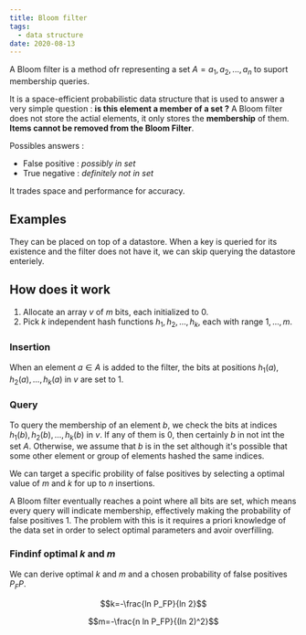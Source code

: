 ```yaml
---
title: Bloom filter
tags:
  - data structure
date: 2020-08-13
---
```


A Bloom filter is a method ofr representing a set $A = a_1, a_2, ..., a_n$ to suport membership queries.

It is a space-efficient probabilistic data structure that is used to answer a very simple question : **is this element a member of a set ?** A Bloom filter does not store the actial elements, it only stores the **membership** of them. **Items cannot be removed from the Bloom Filter**.

Possibles answers : 
- False positive : *possibly in set*
- True negative : *definitely not in set*

It trades space and performance for accuracy.

## Examples

They can be placed on top of a datastore. When a key is queried for its existence and the filter does not have it, we can skip querying the datastore enteriely.

## How does it work

1. Allocate an array $v$ of $m$ bits, each initialized to $0$.
2. Pick $k$ independent hash functions $h_1, h_2, ..., h_k$, each with range $1, ..., m$.

### Insertion

When an element $a \in A$ is added to the filter, the bits at positions $h_1(a), h_2(a), ..., h_k(a)$ in $v$ are set to $1$.

### Query

To query the membership of an element $b$, we check the bits at indices $h_1(b), h_2(b), ..., h_k(b)$ in $v$. If any of them is $0$, then certainly $b$ in not int the set $A$. Otherwise, we assume that $b$ is in the set although it's possible that some other element or group of elements hashed the same indices.

We can target a specific probility of false positives by selecting a optimal value of $m$ and $k$ for up to $n$ insertions.

A Bloom filter eventually reaches a point where all bits are set, which means every query will indicate membership, effectively making the probability of false positives 1. The problem with this is it requires a priori knowledge of the data set in order to select optimal parameters and avoir overfilling.

### Findinf optimal $k$ and $m$

We can derive optimal $k$ and $m$ and a chosen probability of false positives $P_FP$.

$$k=-\frac{ln P_FP}{ln 2}$$

$$m=-\frac{n ln P_FP}{(ln 2)^2}$$

